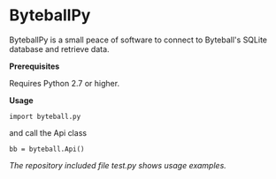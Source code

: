 # ByteballPy

ByteballPy is a small peace of software to connect to Byteball's SQLite database and retrieve data.

**Prerequisites**

Requires Python 2.7 or higher.

**Usage**

```import byteball.py```

and call the Api class

```bb = byteball.Api()```

*The repository included file test.py shows usage examples.*
